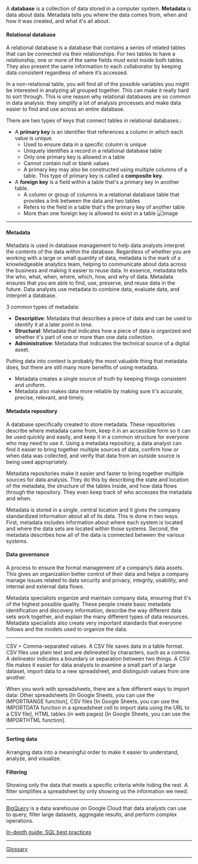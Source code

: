 A <strong>database</strong> is a collection of data stored in a computer system. <strong>Metadata</strong> is data about data. Metadata tells you where the data comes from, when and how it was created, and what it's all about.

#### Relational database
A relational database is a database that contains a series of related tables that can be connected via their relationships. For two tables to have a relationship, one or more of the same fields must exist inside both tables. They also present the same information to each collaborator by keeping data consistent regardless of where it’s accessed.

In a non-relational table, you will find all of the possible variables you might be interested in analyzing all grouped together. This can make it really hard to sort through. This is one reason why relational databases are so common in data analysis: they simplify a lot of analysis processes and make data easier to find and use across an entire database. 

There are two types of keys that connect tables in relational databases.:
- A **primary key** is an identifier that references a column in which each value is unique.
  - Used to ensure data in a specific column is unique
  - Uniquely identifies a record in a relational database table
  - Only one primary key is allowed in a table 
  - Cannot contain null or blank values
  -  A primary key may also be constructed using multiple columns of a table. This type of primary key is called a **composite key**.
- A **foreign key** is a field within a table that's a primary key in another table.
  - A column or group of columns in a relational database table that provides a link between the data and two tables
  - Refers to the field in a table that's the primary key of another table
  - More than one foreign key is allowed to exist in a table
![image](https://github.com/namrahrehman/Google-Data-Analytics-Notes/assets/93483806/ce2d376e-f4e1-48a3-9f98-a928a663c0a5)

---

#### Metadata
Metadata is used in database management to help data analysts interpret the contents of the data within the database. Regardless of whether you are working with a large or small quantity of data, metadata is the mark of a knowledgeable analytics team, helping to communicate about data across the business and making it easier to reuse data. In essence, metadata tells the who, what, when, where, which, how, and why of data. Metadata ensures that you are able to find, use, preserve, and reuse data in the future. Data analysts use metadata to combine data, evaluate data, and interpret a database.

3 common types of metadata:
- **Descriptive**: Metadata that describes a piece of data and can be used to identify it at a later point in time.
- **Structural**: Metadata that indicates how a piece of data is organized and whether it's part of one or more than one data collection.
- **Administrative**: Metadata that indicates the technical source of a digital asset.

Putting data into context is probably the most valuable thing that metadata does, but there are still many more benefits of using metadata.
- Metadata creates a single source of truth by keeping things consistent and uniform.
- Metadata also makes data more reliable by making sure it's accurate, precise, relevant, and timely.

#### Metadata repository
A database specifically created to store metadata. These repositories describe where metadata came from, keep it in an accessible form so it can be used quickly and easily, and keep it in a common structure for everyone who may need to use it. Using a metadata repository, a data analyst can find it easier to bring together multiple sources of data, confirm how or when data was collected, and verify that data from an outside source is being used appropriately.

Metadata repositories make it easier and faster to bring together multiple sources for data analysis. They do this by describing the state and location of the metadata, the structure of the tables inside, and how data flows through the repository. They even keep track of who accesses the metadata and when.

Metadata is stored in a single, central location and it gives the company standardized information about all of its data. This is done in two ways. First, metadata includes information about where each system is located and where the data sets are located within those systems. Second, the metadata describes how all of the data is connected between the various systems.

#### Data governance
A process to ensure the formal management of a company’s data assets. This gives an organization better control of their data and helps a company manage issues related to data security and privacy, integrity, usability, and internal and external data flows.

Metadata specialists organize and maintain company data, ensuring that it's of the highest possible quality. These people create basic metadata identification and discovery information, describe the way different data sets work together, and explain the many different types of data resources. Metadata specialists also create very important standards that everyone follows and the models used to organize the data.

---

CSV = Comma-separated values. A CSV file saves data in a table format. CSV files use plain text and are delineated by characters, such as a comma. A delineator indicates a boundary or separation between two things. A CSV file makes it easier for data analysts to examine a small part of a large dataset, import data to a new spreadsheet, and distinguish values from one another.

When you work with spreadsheets, there are a few different ways to import data: Other spreadsheets [In Google Sheets, you can use the IMPORTRANGE function], CSV files [In Google Sheets, you can use the IMPORTDATA function in a spreadsheet cell to import data using the URL to a CSV file], HTML tables (in web pages) [In Google Sheets, you can use the IMPORTHTML function]. 

---

#### Sorting data
Arranging data into a meaningful order to make it easier to understand, analyze, and visualize.

#### Filtering
Showing only the data that meets a specific criteria while hiding the rest. A filter simplifies a spreadsheet by only showing us the information we need.

---

[BigQuery](https://cloud.google.com/bigquery/docs) is a data warehouse on Google Cloud that data analysts can use to query, filter large datasets, aggregate results, and perform complex operations.

[In-depth guide: SQL best practices](https://d3c33hcgiwev3.cloudfront.net/5vVDkB5qT1y1Q5Aeau9c_Q_6d0e31160e2e43479d172390d19853f1_DAC3-In-depth-guide_-SQL-best-practices.pdf?Expires=1640304000&Signature=hWhnolocCLzZZL5gzIuHsOUiZ51NtiQeUTp4ofWgA7MpGw8lq6EIibR6M4u77zxIjLsbyvNczH9evvxigwfxLuHqub~cnIwX0Plvdk4u7DCcYnm96~AjNry5WoC1xssRpebLoYWgHI~tvnUXMhk5pCzVfrQvY6TMe0dBUlMacjo_&Key-Pair-Id=APKAJLTNE6QMUY6HBC5A)

---

[Glossary](https://docs.google.com/document/d/1X15VQdgSqDHoNvd_CurxqQX1rRXAy-X0IQr8EVRI_68/template/preview?resourcekey=0-zN5Xla63PMRl40r9Wfc3Ow)

---



